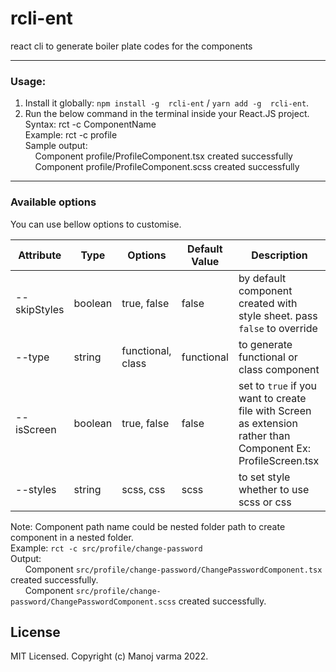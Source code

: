 # rcli-ent
 react cli to generate boiler plate codes for the components

------------------------

### Usage:

1. Install it globally: ```npm install -g  rcli-ent``` / ```yarn add -g  rcli-ent```.
2. Run the below command in the terminal inside your React.JS project. <br/>
    Syntax: rct -c ComponentName <br/>
    Example: rct -c profile <br/>
    Sample output: <br/>
      &nbsp;&nbsp;&nbsp; Component profile/ProfileComponent.tsx created successfully <br/>
      &nbsp;&nbsp;&nbsp; Component profile/ProfileComponent.scss created successfully <br/>

----

### Available options

You can use bellow options to customise.

| Attribute     | Type    | Options           | Default Value | Description                                                                                                   |
|---------------|---------|-------------------|---------------|--------------------------------------------------|
| --skipStyles  | boolean | true, false       | false         | by default component created with style sheet. pass `false` to override                                       |
| --type        | string  | functional, class | functional    | to generate functional or class component                                                                     |
| --isScreen    | boolean | true, false       | false         | set to `true` if you want to create file with Screen as extension rather than Component Ex: ProfileScreen.tsx |
| --styles      | string  | scss, css         | scss          | to set style whether to use scss or css                                                                       |


Note: Component path name could be nested folder path to create component in a nested folder. <br/>
Example:  ```rct -c src/profile/change-password``` <br/>
Output: <br/>
&nbsp;&nbsp;&nbsp;&nbsp;&nbsp; Component `src/profile/change-password/ChangePasswordComponent.tsx` created successfully. <br/>
&nbsp;&nbsp;&nbsp;&nbsp;&nbsp; Component `src/profile/change-password/ChangePasswordComponent.scss` created successfully. <br/> 

## License

MIT Licensed. Copyright (c) Manoj varma 2022.